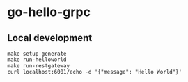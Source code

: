 # go-hello-grpc

## Local development

```shell
make setup generate
make run-helloworld
make run-restgateway
curl localhost:6001/echo -d '{"message": "Hello World"}'
```
